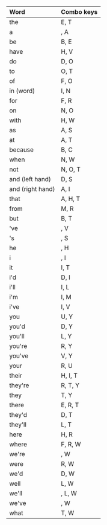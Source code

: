 | Word             | Combo keys    |
| :--------------- | :------------ |
| the              | E, T          |
| a                | <Space>, A    |
| be               | B, E          |
| have             | H, V          |
| do               | D, O          |
| to               | O, T          |
| of               | F, O          |
| in (word)        | I, N          |
| for              | F, R          |
| on               | N, O          |
| with             | H, W          |
| as               | A, S          |
| at               | A, T          |
| because          | B, C          |
| when             | N, W          |
| not              | N, O, T       |
| and (left hand)  | D, S          |
| and (right hand) | A, I          |
| that             | A, H, T       |
| from             | M, R          |
| but              | B, T          |
| 've              | <Comma>, V    |
| 's               | <Comma>, S    |
| he               | <Space>, H    |
| i                | <Space>, I    |
| it               | I, T          |
| i'd              | D, I          |
| i'll             | I, L          |
| i'm              | I, M          |
| i've             | I, V          |
| you              | U, Y          |
| you'd            | D, Y          |
| you'll           | L, Y          |
| you're           | R, Y          |
| you've           | V, Y          |
| your             | R, U          |
| their            | H, I, T       |
| they're          | R, T, Y       |
| they             | T, Y          |
| there            | E, R, T       |
| they'd           | D, T          |
| they'll          | L, T          |
| here             | H, R          |
| where            | F, R, W       |
| we're            | <Comma>, W    |
| were             | R, W          |
| we'd             | D, W          |
| well             | L, W          |
| we'll            | <Comma>, L, W |
| we've            | <Comma>, W    |
| what             | T, W          |
